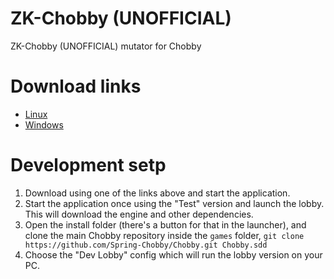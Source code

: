 # ZK-Chobby (UNOFFICIAL)

ZK-Chobby (UNOFFICIAL) mutator for Chobby

# Download links

- [Linux](https://spring-launcher.ams3.digitaloceanspaces.com/gajop/ZK-Chobby/Zero-K.AppImage)
- [Windows](https://spring-launcher.ams3.digitaloceanspaces.com/gajop/ZK-Chobby/Zero-K.exe)

# Development setp

1. Download using one of the links above and start the application.
2. Start the application once using the "Test" version and launch the lobby. This will download the engine and other dependencies.
3. Open the install folder (there's a button for that in the launcher), and clone the main Chobby repository inside the `games` folder, `git clone https://github.com/Spring-Chobby/Chobby.git Chobby.sdd`
4. Choose the "Dev Lobby" config which will run the lobby version on your PC.